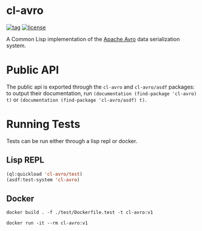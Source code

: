 # cl-avro

[![tag](https://img.shields.io/github/tag/SahilKang/cl-avro.svg)](https://github.com/SahilKang/cl-avro/tags)
[![license](https://img.shields.io/badge/license-GPL%20v3-blue.svg)](https://github.com/SahilKang/cl-avro/blob/master/LICENSE)

A Common Lisp implementation of the
[Apache Avro](https://github.com/apache/avro) data serialization system.

# Public API

The public api is exported through the `cl-avro` and `cl-avro/asdf` packages:
to output their documentation, run `(documentation (find-package 'cl-avro) t)`
or `(documentation (find-package 'cl-avro/asdf) t)`.

# Running Tests

Tests can be run either through a lisp repl or docker.

## Lisp REPL

```lisp
(ql:quickload 'cl-avro/test)
(asdf:test-system 'cl-avro)
```

## Docker

```shell
docker build . -f ./test/Dockerfile.test -t cl-avro:v1

docker run -it --rm cl-avro:v1
```
